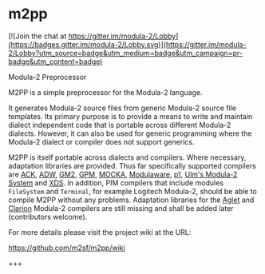 # m2pp

[![Join the chat at https://gitter.im/modula-2/Lobby](https://badges.gitter.im/modula-2/Lobby.svg)](https://gitter.im/modula-2/Lobby?utm_source=badge&utm_medium=badge&utm_campaign=pr-badge&utm_content=badge)

Modula-2 Preprocessor

M2PP is a simple preprocessor for the Modula-2 language.

It generates Modula-2 source files from generic Modula-2 source file templates. Its primary purpose is to provide a means to write and maintain dialect independent code that is portable across different Modula-2 dialects. However, it can also be used for generic programming where the Modula-2 dialect or compiler does not support generics.

M2PP is itself portable across dialects and compilers. Where necessary, adaptation libraries are provided. Thus far specifically supported compilers are [ACK](http://tack.sourceforge.net/olddocs/m2ref.html), [ADW](https://www.modula2.org/adwm2/), [GM2](http://nongnu.org/gm2/homepage.html), [GPM](https://github.com/k-john-gough/gpmclr), [MOCKA](http://www.info.uni-karlsruhe.de/projects.php/id=37&lang=en), [Modulaware](https://www.modulaware.com/mwcvms.htm), [p1](http://modula2.awiedemann.de/), [Ulm's Modula-2 System](http://www.mathematik.uni-ulm.de/modula/) and [XDS](https://www.excelsior-usa.com/xds.html). In addition, PIM compilers that include modules `FileSystem` and `Terminal`, for example Logitech Modula-2, should be able to compile M2PP without any problems. Adaptation libraries for the [Aglet](http://aglet.web.runbox.net/) and [Clarion](http://www.softvelocity.com/) Modula-2 compilers are still missing and shall be added later (contributors welcome).

For more details please visit the project wiki at the URL:

https://github.com/m2sf/m2pp/wiki

+++
